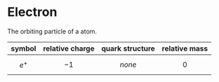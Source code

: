# Electron
The orbiting particle of a atom. 

| symbol    | relative charge | quark structure | relative mass |
| --------- | --------------- | --------------- | ------------- |
| $$e^{+}$$ | $$-1 $$         | $$none$$        |      $$0$$         |

